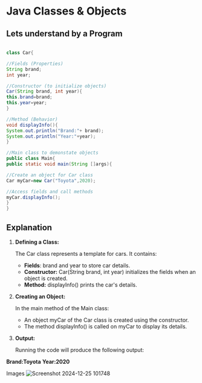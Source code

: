 # Java Classes & Objects

## Lets understand by a Program

```java

class Car{

//Fields (Properties)
String brand;
int year;

//Constructor (to initialize objects)
Car(String brand, int year){
this.brand=brand;
this.year=year;
}

//Method (Behavior)
void displayInfo(){
System.out.println("Brand:"+ brand);
System.out.println("Year:"+year);
}

//Main class to demonstate objects
public class Main{
public static void main(String []args){

//Create an object for Car class
Car myCar=new Car("Toyota",2020);

//Access fields and call methods
myCar.displayInfo();
}
}
```

## Explanation

1. **Defining a Class:**
   
    The Car class represents a template for cars. It contains:
   - **Fields**: brand and year to store car details.
   - **Constructor:** Car(String brand, int year) initializes the fields when an object is created.
   - **Method:** displayInfo() prints the car's details.
2. **Creating an Object:**

    In the main method of the Main class:
   - An object myCar of the Car class is created using the constructor.
   - The method displayInfo() is called on myCar to display its details.
3. **Output:**

    Running the code will produce the following output:

 **Brand:Toyota**
 **Year:2020**

   Images
   ![Screenshot 2024-12-25 101748](https://github.com/user-attachments/assets/d52a9a88-54ae-4bbb-b860-b425e6601f6e)

   
